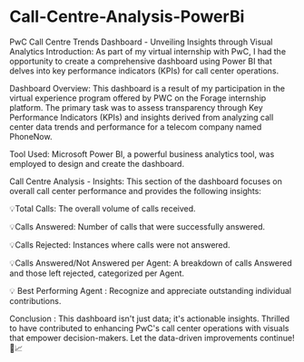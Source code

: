 # Call-Centre-Analysis-PowerBi
PwC Call Centre Trends Dashboard - Unveiling Insights through Visual Analytics Introduction:
As part of my virtual internship with PwC, I had the opportunity to create a comprehensive dashboard using Power BI that delves into key performance indicators (KPIs) for call center operations. 

Dashboard Overview:
This dashboard is a result of my participation in the virtual experience program offered by PWC on the Forage internship platform. The primary task was to assess transparency through Key Performance Indicators (KPIs) and insights derived from analyzing call center data trends and performance for a telecom company named PhoneNow.

Tool Used:
Microsoft Power BI, a powerful business analytics tool, was employed to design and create the dashboard.

 Call Centre Analysis - Insights:
This section of the dashboard focuses on overall call center performance and provides the following insights:

💡Total Calls: The overall volume of calls received.

💡Calls Answered: Number of calls that were successfully answered.

💡Calls Rejected: Instances where calls were not answered.

💡Calls Answered/Not Answered per Agent: A breakdown of calls  Answered and those left rejected, categorized per Agent.

💡 Best Performing Agent : Recognize and appreciate outstanding individual contributions.




Conclusion : This dashboard isn't just data; it's actionable insights. Thrilled to have contributed to enhancing PwC's call center operations with visuals that empower decision-makers. Let the data-driven improvements continue! 💼📈 
